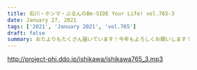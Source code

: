 ```yaml
---
title: 石川・ホンマ・ぶるんのBe-SIDE Your Life! vol.765-3
date: January 27, 2021
tags: ['2021', 'January 2021', 'vol.765']
draft: false
summary: おたよりもたくさん届いています！今年もよろしくお願いします！
---
```


http://project-phi.ddo.jp/ishikawa/ishikawa765_3.mp3